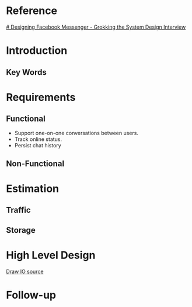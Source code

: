 # Reference
[# Designing Facebook Messenger - Grokking the System Design Interview ](https://www.educative.io/courses/grokking-the-system-design-interview/m2ygV4E81AR)


# Introduction
## Key Words


# Requirements
## Functional
- Support one-on-one conversations between users.
- Track online status.
- Persist chat history

## Non-Functional



# Estimation
## Traffic
## Storage


# High Level Design
[Draw IO source]()



# Follow-up


<!--stackedit_data:
eyJoaXN0b3J5IjpbLTIxMTE3OTk2MjUsLTIwNjcwODA5NzhdfQ
==
-->